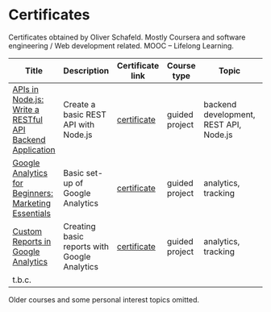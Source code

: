 # Certificates

Certificates obtained by Oliver Schafeld. Mostly Coursera and software engineering / Web development related. MOOC – Lifelong Learning. 

| Title | Description | Certificate link | Course type | Topic | Date of achievement |
|-------|-------------|------------------|-------------|-------|---------------------|
|[APIs in Node.js: Write a RESTful API Backend Application](https://www.coursera.org/learn/node-js-restful-api-backend-app) | Create a basic REST API with Node.js | [certificate](https://coursera.org/verify/LU5FO3WG7RWY) | guided project | backend development, REST API, Node.js | October 15, 2025 |
|[Google Analytics for Beginners: Marketing Essentials](https://www.coursera.org/projects/google-analytics-for-beginners-marketing-essentials) | Basic set-up of Google Analytics | [certificate](https://coursera.org/verify/U44WVU5QGTQ1) | guided project | analytics, tracking | October 15, 2025 |
|[Custom Reports in Google Analytics](https://www.coursera.org/projects/custom-reports-in-google-analytics)| Creating basic reports with Google Analytics | [certificate](https://coursera.org/verify/7A7BMQLJZ3BT)| guided project | analytics, tracking | October 16, 2025 |
| t.b.c. |   |   |   |   |   |

Older courses and some personal interest topics omitted.
